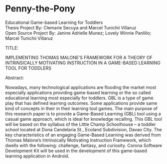 Penny-the-Pony
==============

Educational Game-based Learning for Toddlers
<br>
Thesis Project By:
Clemarie Secuya and
Marcel Tunichii Villaruz
<br>
Open Source Project By:
Janine Adrielle Munez;
Lovely Winnie Panlilio;
Marcel Tunichii Villaruz

TITLE:

IMPLEMENTING THOMAS MALONE’S FRAMEWORK FOR A THEORY OF INTRINSICALLY MOTIVATING INSTRUCTION IN A GAME-BASED LEARNING TOOL FOR TODDLERS

Abstract:

Nowadays, many technological applications are flooding the market most especially applications providing game-based learning or the so called educational learning most especially for toddlers. GBL is a type of game play that has defined learning outcomes. Some applications provide same kind of concepts in their in their learning tool games. The main purpose of this research paper is to provide a Game-Based Learning (GBL) tool using a casual game approach, which is ideal for knowledge recalling. This GBL tool will be based on the syllabus of the Little Champ Schoolhouse – a toddler school located at Dona Candelaria St., Ecoland Subdivision, Davao City. The key characteristics of an engaging Game-Based Learning was derived from Thomas Malone’s Intrinsically Motivating Instruction Framework, which dwells with the following:  challenge, fantasy, and curiosity.  Corona Software Development Kit will be used in the development of this game-based learning application in Android.
